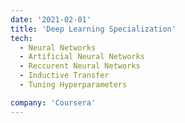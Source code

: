```yaml
---
date: '2021-02-01'
title: 'Deep Learning Specialization'
tech:
  - Neural Networks
  - Artificial Neural Networks
  - Reccurent Neural Networks
  - Inductive Transfer
  - Tuning Hyperparameters

company: 'Coursera'
---
```

